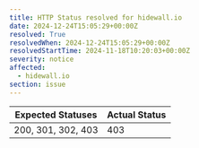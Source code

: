 ```yaml
---
title: HTTP Status resolved for hidewall.io
date: 2024-12-24T15:05:29+00:00Z
resolved: True
resolvedWhen: 2024-12-24T15:05:29+00:00Z
resolvedStartTime: 2024-11-18T10:20:03+00:00Z
severity: notice
affected:
  - hidewall.io
section: issue
---
```


| Expected Statuses | Actual Status  |
|-------------------|----------------|
| 200, 301, 302, 403 | 403 |
